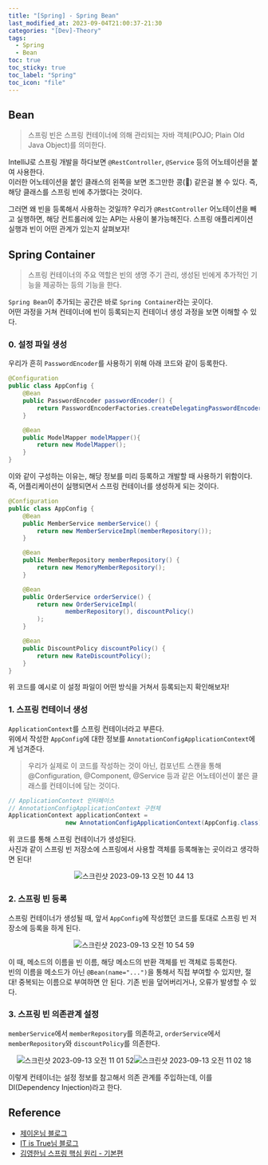 ```yaml
---
title: "[Spring] - Spring Bean"
last_modified_at: 2023-09-04T21:00:37-21:30
categories: "[Dev]-Theory"
tags:
  - Spring
  - Bean
toc: true
toc_sticky: true
toc_label: "Spring"
toc_icon: "file"
---
```


## Bean

> 스프링 빈은 스프링 컨테이너에 의해 관리되는 자바 객체(POJO; Plain Old Java Object)를 의미한다.

IntelliJ로 스프링 개발을 하다보면 `@RestController`, `@Service` 등의 어노테이션을 붙여 사용한다.  
이러한 어노테이션을 붙인 클래스의 왼쪽을 보면 조그만한 콩(🫘) 같은걸 볼 수 있다. 즉, 해당 클래스를 스프링 빈에 추가했다는 것이다.

그러면 왜 빈을 등록해서 사용하는 것일까? 우리가 `@RestController` 어노테이션을 빼고 실행하면, 해당 컨트롤러에 있는 API는 사용이 불가능해진다. 스프링 애플리케이션 실행과 빈이 어떤 관계가 있는지 살펴보자!

## Spring Container

> 스프링 컨테이너의 주요 역할은 빈의 생명 주기 관리, 생성된 빈에게 추가적인 기능을 제공하는 등의 기능을 한다.

`Spring Bean`이 추가되는 공간은 바로 `Spring Container`라는 곳이다.  
어떤 과정을 거쳐 컨테이너에 빈이 등록되는지 컨테이너 생성 과정을 보면 이해할 수 있다.

### 0. 설정 파일 생성

우리가 흔히 `PasswordEncoder`를 사용하기 위해 아래 코드와 같이 등록한다.

```java
@Configuration
public class AppConfig {
    @Bean
    public PasswordEncoder passwordEncoder() {
        return PasswordEncoderFactories.createDelegatingPasswordEncoder();
    }

    @Bean
    public ModelMapper modelMapper(){
        return new ModelMapper();
    }
}
```

이와 같이 구성하는 이유는, 해당 정보를 미리 등록하고 개발할 때 사용하기 위함이다. 즉, 어플리케이션이 실행되면서 스프링 컨테이너를 생성하게 되는 것이다.

```java
@Configuration
public class AppConfig {
    @Bean
    public MemberService memberService() {
        return new MemberServiceImpl(memberRepository());
    }

    @Bean
    public MemberRepository memberRepository() {
        return new MemoryMemberRepository();
    }

    @Bean
    public OrderService orderService() {
        return new OrderServiceImpl(
                memberRepository(), discountPolicy()
        );
    }

    @Bean
    public DiscountPolicy discountPolicy() {
        return new RateDiscountPolicy();
    }
}
```

위 코드를 예시로 이 설정 파일이 어떤 방식을 거쳐서 등록되는지 확인해보자!

### 1. 스프링 컨테이너 생성

`ApplicationContext`를 스프링 컨테이너라고 부른다.  
위에서 작성한 `AppConfig`에 대한 정보를 `AnnotationConfigApplicationContext`에게 넘겨준다.

> 우리가 실제로 이 코드를 작성하는 것이 아닌, 컴포넌트 스캔을 통해 @Configuration, @Component, @Service 등과 같은 어노테이션이 붙은 클래스를 컨테이너에 담는 것이다.

```java
// ApplicationContext 인터페이스
// AnnotationConfigApplicationContext 구현체
ApplicationContext applicationContext = 
                new AnnotationConfigApplicationContext(AppConfig.class);
```

위 코드를 통해 스프링 컨테이너가 생성된다.  
사진과 같이 스프링 빈 저장소에 스프링에서 사용할 객체를 등록해놓는 곳이라고 생각하면 된다!

<center>

![스크린샷 2023-09-13 오전 10 44 13](https://github.com/Jwhyee/Jwhyee.github.io/assets/82663161/831e3b52-2119-4e93-8b9c-f294f4639761)

</center>


### 2. 스프링 빈 등록

스프링 컨테이너가 생성될 때, 앞서 `AppConfig`에 작성했던 코드를 토대로 스프링 빈 저장소에 등록을 하게 된다.

<center>

![스크린샷 2023-09-13 오전 10 54 59](https://github.com/Jwhyee/Jwhyee.github.io/assets/82663161/3ce02815-6261-40e0-b57f-ab032023bb20)

</center>

이 때, 메소드의 이름을 빈 이름, 해당 메소드의 반환 객체를 빈 객체로 등록한다.  
빈의 이름을 메소드가 아닌 `@Bean(name="...")`을 통해서 직접 부여할 수 있지만, 절대! 중복되는 이름으로 부여하면 안 된다. 기존 빈을 덮어버리거나, 오류가 발생할 수 있다.

### 3. 스프링 빈 의존관계 설정

`memberService`에서 `memberRepository`를 의존하고, `orderService`에서 `memberRepository`와 `discountPolicy`를 의존한다.

<center>

![스크린샷 2023-09-13 오전 11 01 52](https://github.com/Jwhyee/Jwhyee.github.io/assets/82663161/75062b4a-febc-432b-973e-641c7c2ada47)![스크린샷 2023-09-13 오전 11 02 18](https://github.com/Jwhyee/Jwhyee.github.io/assets/82663161/695c6ad1-5ca0-4547-8177-05241747421e)

</center>

이렇게 컨테이너는 설정 정보를 참고해서 의존 관계를 주입하는데, 이를 DI(Dependency Injection)라고 한다.

## Reference

-   [제이온님 블로그](https://steady-coding.tistory.com/594)
-   [IT is True님 블로그](https://ittrue.tistory.com/211)
-   [김영한님 스프링 핵심 원리 - 기본편](https://www.inflearn.com/course/%EC%8A%A4%ED%94%84%EB%A7%81-%ED%95%B5%EC%8B%AC-%EC%9B%90%EB%A6%AC-%EA%B8%B0%EB%B3%B8%ED%8E%B8/dashboard)